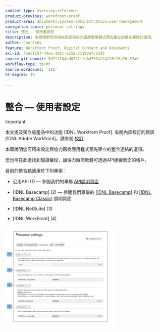 ```yaml
---
content-type: overview;reference
product-previous: workfront-proof
product-area: documents;system-administration;user-management
navigation-topic: personal-settings
title: 整合 — 使用者設定
description: 本節說明您可用來設定與協力廠商應用程式預先建立的整合連結的選項。
author: Courtney
feature: Workfront Proof, Digital Content and Documents
exl-id: 43ecf257-44ea-4d2c-ac55-21192e7c2a45
source-git-commit: 5d7ff744ed0721ffa6d793a224226f28a76c57a0
workflow-type: tm+mt
source-wordcount: '121'
ht-degree: 1%

---
```


# 整合 — 使用者設定

>[!IMPORTANT]
>
>本文提及獨立版產品中的功能 [!DNL Workfront Proof]. 有關內部校訂的資訊 [!DNL Adobe Workfront]，請參閱 [校訂](../../../review-and-approve-work/proofing/proofing.md).

本節說明您可用來設定與協力廠商應用程式預先建立的整合連結的選項。

您也可在此處找到驗證權杖，讓協力廠商軟體可透過API連線至您的帳戶。

目前的整合點適用於下列專案：

* 公用API (1) — 參閱我們的專屬 [API說明頁面](https://api.proofhq.com/)
* [!DNL Basecamp] (2) — 參閱我們專屬的 [[!DNL Basecamp]](https://support.workfront.com/hc/en-us/sections/115000911927-Basecamp) 和 [[!DNL Basecamp Classic]](https://support.workfront.com/hc/en-us/categories/115000588707-Basecamp-Classic) 說明頁面

* [!DNL NetSuite] (3)
* [!DNL WorkFront] (4)

![Integrations_tab_-_Personal_Settings.png](assets/integrations-tab---personal-settings-350x323.png)
